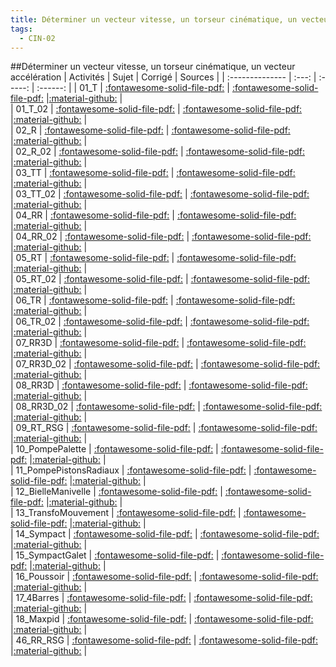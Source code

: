 ```yaml
---
title: Déterminer un vecteur vitesse, un torseur cinématique, un vecteur accélération 
tags:
  - CIN-02
---
```

[comment]: <> (Généré automatiquement par make_all_activites.py, creation_fichiers_activites)

##Déterminer un vecteur vitesse, un torseur cinématique, un vecteur accélération 
| Activités | Sujet | Corrigé | Sources  | 
| :-------------- | :---: | :-----: | :------: | 
| 01_T | [:fontawesome-solid-file-pdf:](https://xpessoles-cpge.fr/pdf/CIN-02_01_T_Sujet.pdf) | [:fontawesome-solid-file-pdf:](https://xpessoles-cpge.fr/pdf/CIN-02_01_T_Corrige.pdf) |[:material-github:](https://github.com/xpessoles/PSI_ExercicesCompetences/tree/main/ration/01_T) |  
| 01_T_02 | [:fontawesome-solid-file-pdf:](https://xpessoles-cpge.fr/pdf/CIN-02_01_T_02_Sujet.pdf) | [:fontawesome-solid-file-pdf:](https://xpessoles-cpge.fr/pdf/CIN-02_01_T_02_Corrige.pdf) |[:material-github:](https://github.com/xpessoles/PSI_ExercicesCompetences/tree/main/ration/01_T_02) |  
| 02_R | [:fontawesome-solid-file-pdf:](https://xpessoles-cpge.fr/pdf/CIN-02_02_R_Sujet.pdf) | [:fontawesome-solid-file-pdf:](https://xpessoles-cpge.fr/pdf/CIN-02_02_R_Corrige.pdf) |[:material-github:](https://github.com/xpessoles/PSI_ExercicesCompetences/tree/main/ration/02_R) |  
| 02_R_02 | [:fontawesome-solid-file-pdf:](https://xpessoles-cpge.fr/pdf/CIN-02_02_R_02_Sujet.pdf) | [:fontawesome-solid-file-pdf:](https://xpessoles-cpge.fr/pdf/CIN-02_02_R_02_Corrige.pdf) |[:material-github:](https://github.com/xpessoles/PSI_ExercicesCompetences/tree/main/ration/02_R_02) |  
| 03_TT | [:fontawesome-solid-file-pdf:](https://xpessoles-cpge.fr/pdf/CIN-02_03_TT_Sujet.pdf) | [:fontawesome-solid-file-pdf:](https://xpessoles-cpge.fr/pdf/CIN-02_03_TT_Corrige.pdf) |[:material-github:](https://github.com/xpessoles/PSI_ExercicesCompetences/tree/main/ration/03_TT) |  
| 03_TT_02 | [:fontawesome-solid-file-pdf:](https://xpessoles-cpge.fr/pdf/CIN-02_03_TT_02_Sujet.pdf) | [:fontawesome-solid-file-pdf:](https://xpessoles-cpge.fr/pdf/CIN-02_03_TT_02_Corrige.pdf) |[:material-github:](https://github.com/xpessoles/PSI_ExercicesCompetences/tree/main/ration/03_TT_02) |  
| 04_RR | [:fontawesome-solid-file-pdf:](https://xpessoles-cpge.fr/pdf/CIN-02_04_RR_Sujet.pdf) | [:fontawesome-solid-file-pdf:](https://xpessoles-cpge.fr/pdf/CIN-02_04_RR_Corrige.pdf) |[:material-github:](https://github.com/xpessoles/PSI_ExercicesCompetences/tree/main/ration/04_RR) |  
| 04_RR_02 | [:fontawesome-solid-file-pdf:](https://xpessoles-cpge.fr/pdf/CIN-02_04_RR_02_Sujet.pdf) | [:fontawesome-solid-file-pdf:](https://xpessoles-cpge.fr/pdf/CIN-02_04_RR_02_Corrige.pdf) |[:material-github:](https://github.com/xpessoles/PSI_ExercicesCompetences/tree/main/ration/04_RR_02) |  
| 05_RT | [:fontawesome-solid-file-pdf:](https://xpessoles-cpge.fr/pdf/CIN-02_05_RT_Sujet.pdf) | [:fontawesome-solid-file-pdf:](https://xpessoles-cpge.fr/pdf/CIN-02_05_RT_Corrige.pdf) |[:material-github:](https://github.com/xpessoles/PSI_ExercicesCompetences/tree/main/ration/05_RT) |  
| 05_RT_02 | [:fontawesome-solid-file-pdf:](https://xpessoles-cpge.fr/pdf/CIN-02_05_RT_02_Sujet.pdf) | [:fontawesome-solid-file-pdf:](https://xpessoles-cpge.fr/pdf/CIN-02_05_RT_02_Corrige.pdf) |[:material-github:](https://github.com/xpessoles/PSI_ExercicesCompetences/tree/main/ration/05_RT_02) |  
| 06_TR | [:fontawesome-solid-file-pdf:](https://xpessoles-cpge.fr/pdf/CIN-02_06_TR_Sujet.pdf) | [:fontawesome-solid-file-pdf:](https://xpessoles-cpge.fr/pdf/CIN-02_06_TR_Corrige.pdf) |[:material-github:](https://github.com/xpessoles/PSI_ExercicesCompetences/tree/main/ration/06_TR) |  
| 06_TR_02 | [:fontawesome-solid-file-pdf:](https://xpessoles-cpge.fr/pdf/CIN-02_06_TR_02_Sujet.pdf) | [:fontawesome-solid-file-pdf:](https://xpessoles-cpge.fr/pdf/CIN-02_06_TR_02_Corrige.pdf) |[:material-github:](https://github.com/xpessoles/PSI_ExercicesCompetences/tree/main/ration/06_TR_02) |  
| 07_RR3D | [:fontawesome-solid-file-pdf:](https://xpessoles-cpge.fr/pdf/CIN-02_07_RR3D_Sujet.pdf) | [:fontawesome-solid-file-pdf:](https://xpessoles-cpge.fr/pdf/CIN-02_07_RR3D_Corrige.pdf) |[:material-github:](https://github.com/xpessoles/PSI_ExercicesCompetences/tree/main/ration/07_RR3D) |  
| 07_RR3D_02 | [:fontawesome-solid-file-pdf:](https://xpessoles-cpge.fr/pdf/CIN-02_07_RR3D_02_Sujet.pdf) | [:fontawesome-solid-file-pdf:](https://xpessoles-cpge.fr/pdf/CIN-02_07_RR3D_02_Corrige.pdf) |[:material-github:](https://github.com/xpessoles/PSI_ExercicesCompetences/tree/main/ration/07_RR3D_02) |  
| 08_RR3D | [:fontawesome-solid-file-pdf:](https://xpessoles-cpge.fr/pdf/CIN-02_08_RR3D_Sujet.pdf) | [:fontawesome-solid-file-pdf:](https://xpessoles-cpge.fr/pdf/CIN-02_08_RR3D_Corrige.pdf) |[:material-github:](https://github.com/xpessoles/PSI_ExercicesCompetences/tree/main/ration/08_RR3D) |  
| 08_RR3D_02 | [:fontawesome-solid-file-pdf:](https://xpessoles-cpge.fr/pdf/CIN-02_08_RR3D_02_Sujet.pdf) | [:fontawesome-solid-file-pdf:](https://xpessoles-cpge.fr/pdf/CIN-02_08_RR3D_02_Corrige.pdf) |[:material-github:](https://github.com/xpessoles/PSI_ExercicesCompetences/tree/main/ration/08_RR3D_02) |  
| 09_RT_RSG | [:fontawesome-solid-file-pdf:](https://xpessoles-cpge.fr/pdf/CIN-02_09_RT_RSG_Sujet.pdf) | [:fontawesome-solid-file-pdf:](https://xpessoles-cpge.fr/pdf/CIN-02_09_RT_RSG_Corrige.pdf) |[:material-github:](https://github.com/xpessoles/PSI_ExercicesCompetences/tree/main/ration/09_RT_RSG) |  
| 10_PompePalette | [:fontawesome-solid-file-pdf:](https://xpessoles-cpge.fr/pdf/CIN-02_10_PompePalette_Sujet.pdf) | [:fontawesome-solid-file-pdf:](https://xpessoles-cpge.fr/pdf/CIN-02_10_PompePalette_Corrige.pdf) |[:material-github:](https://github.com/xpessoles/PSI_ExercicesCompetences/tree/main/ration/10_PompePalette) |  
| 11_PompePistonsRadiaux | [:fontawesome-solid-file-pdf:](https://xpessoles-cpge.fr/pdf/CIN-02_11_PompePistonsRadiaux_Sujet.pdf) | [:fontawesome-solid-file-pdf:](https://xpessoles-cpge.fr/pdf/CIN-02_11_PompePistonsRadiaux_Corrige.pdf) |[:material-github:](https://github.com/xpessoles/PSI_ExercicesCompetences/tree/main/ration/11_PompePistonsRadiaux) |  
| 12_BielleManivelle | [:fontawesome-solid-file-pdf:](https://xpessoles-cpge.fr/pdf/CIN-02_12_BielleManivelle_Sujet.pdf) | [:fontawesome-solid-file-pdf:](https://xpessoles-cpge.fr/pdf/CIN-02_12_BielleManivelle_Corrige.pdf) |[:material-github:](https://github.com/xpessoles/PSI_ExercicesCompetences/tree/main/ration/12_BielleManivelle) |  
| 13_TransfoMouvement | [:fontawesome-solid-file-pdf:](https://xpessoles-cpge.fr/pdf/CIN-02_13_TransfoMouvement_Sujet.pdf) | [:fontawesome-solid-file-pdf:](https://xpessoles-cpge.fr/pdf/CIN-02_13_TransfoMouvement_Corrige.pdf) |[:material-github:](https://github.com/xpessoles/PSI_ExercicesCompetences/tree/main/ration/13_TransfoMouvement) |  
| 14_Sympact | [:fontawesome-solid-file-pdf:](https://xpessoles-cpge.fr/pdf/CIN-02_14_Sympact_Sujet.pdf) | [:fontawesome-solid-file-pdf:](https://xpessoles-cpge.fr/pdf/CIN-02_14_Sympact_Corrige.pdf) |[:material-github:](https://github.com/xpessoles/PSI_ExercicesCompetences/tree/main/ration/14_Sympact) |  
| 15_SympactGalet | [:fontawesome-solid-file-pdf:](https://xpessoles-cpge.fr/pdf/CIN-02_15_SympactGalet_Sujet.pdf) | [:fontawesome-solid-file-pdf:](https://xpessoles-cpge.fr/pdf/CIN-02_15_SympactGalet_Corrige.pdf) |[:material-github:](https://github.com/xpessoles/PSI_ExercicesCompetences/tree/main/ration/15_SympactGalet) |  
| 16_Poussoir | [:fontawesome-solid-file-pdf:](https://xpessoles-cpge.fr/pdf/CIN-02_16_Poussoir_Sujet.pdf) | [:fontawesome-solid-file-pdf:](https://xpessoles-cpge.fr/pdf/CIN-02_16_Poussoir_Corrige.pdf) |[:material-github:](https://github.com/xpessoles/PSI_ExercicesCompetences/tree/main/ration/16_Poussoir) |  
| 17_4Barres | [:fontawesome-solid-file-pdf:](https://xpessoles-cpge.fr/pdf/CIN-02_17_4Barres_Sujet.pdf) | [:fontawesome-solid-file-pdf:](https://xpessoles-cpge.fr/pdf/CIN-02_17_4Barres_Corrige.pdf) |[:material-github:](https://github.com/xpessoles/PSI_ExercicesCompetences/tree/main/ration/17_4Barres) |  
| 18_Maxpid | [:fontawesome-solid-file-pdf:](https://xpessoles-cpge.fr/pdf/CIN-02_18_Maxpid_Sujet.pdf) | [:fontawesome-solid-file-pdf:](https://xpessoles-cpge.fr/pdf/CIN-02_18_Maxpid_Corrige.pdf) |[:material-github:](https://github.com/xpessoles/PSI_ExercicesCompetences/tree/main/ration/18_Maxpid) |  
| 46_RR_RSG | [:fontawesome-solid-file-pdf:](https://xpessoles-cpge.fr/pdf/CIN-02_46_RR_RSG_Sujet.pdf) | [:fontawesome-solid-file-pdf:](https://xpessoles-cpge.fr/pdf/CIN-02_46_RR_RSG_Corrige.pdf) |[:material-github:](https://github.com/xpessoles/PSI_ExercicesCompetences/tree/main/ration/46_RR_RSG) |  

